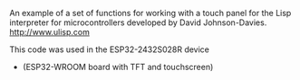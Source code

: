 An example of a set of functions for working with a touch panel
for the Lisp interpreter for microcontrollers developed
by David Johnson-Davies. http://www.ulisp.com

This code was used in the ESP32-2432S028R device
- (ESP32-WROOM board with TFT and touchscreen)
